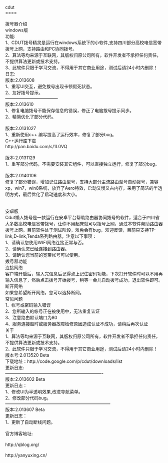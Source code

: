 <p>
	cdut<br />
====<br />
<br />
拨号器介绍&nbsp;<br />
windows版<br />
功能:<br />
1、CDUT拨号精灵是运行在windows系统下的小软件,支持四川部分高校电信宽带拨号上网，支持路由和PC协同拨号。<br />
2、算法等均来源于互联网，其版权归原公司所有，软件开发者不承担任何责任，不提供算法更新或技术支持。<br />
3、此软件只限于学习交流，不得用于其它商业用途，测试后请24小时内删除！<br />
日志:<br />
版本:2.013608<br />
1、重写UI交互，避免拨号出现卡顿假死状态。<br />
2、友好拨号提示。<br />
————————————<br />
版本:2.013610<br />
1、修复电脑拨号不能保存信息的错误，修正了电脑拨号提示同步。<br />
2、精简优化了部分代码。<br />
&nbsp;<br />
版本:2.0131027<br />
1、重新使用c++ 编写提高了运行效率，修复了部分bug。<br />
C++运行库下载<br />
http://pan.baidu.com/s/1L0VQ<br />
&nbsp;<br />
版本:2.0131129<br />
1、重写部分代码，不需要安装其它组件，可以直接独立运行，修复了部分bug。<br />
&nbsp;<br />
版本:2.0140106<br />
修复了部分错误，增加记住路由型号，支持大部分主流路由型号自动拨号，兼容xp，win7，win8系统，放弃了Aero特效，启动又慢又占内存，采用了简洁的半透明方式，最后优化了启动速度和大小。<br />
<br />
<br />
安卓版<br />
Cdut懒人拨号是一款运行在安卓平台帮助路由器协同拨号的软件，适合于四川省大多数高校电信宽带拨号，让你不用起床就可以拨号上网，通过本软件帮助路由器拨号上网。目前软件处于测试阶段，难免会有bug，欢迎反馈，目前只支持TP-link,D-link,Tenda系列路由器。注意以下事项：<br />
1、请确认您使用WIFI网络连接正常与否。<br />
2、请确认您已经连接到路由器。<br />
3、请确认您当前的宽带帐号可以使用。<br />
拨号器功能<br />
连接网络<br />
客户端开启后，输入完信息后记得点上记住密码功能，下次打开软件时可以不用再输入信息了，然后点击拨号开始拨号，稍等一会儿自动拨号成功，退出软件即可。<br />
断开网络<br />
如果您希望断开网络，您可以选择断网。<br />
常见问题<br />
1、帐号或密码输入错误<br />
2、您所输入的帐号正在被使用中，无法重复认证<br />
3、注意路由默认端口为80<br />
4、服务连接超时或服务器故障检修原因造成认证不成功，请稍后再次认证<br />
关于<br />
1、算法等均来源于互联网，其版权归原公司所有，软件开发者不承担任何责任，不提供算法更新或技术支持。<br />
2、此软件只限于学习交流，不得用于其它商业用途，测试后请24小时内删除！<br />
版本号:2.013520 Beta<br />
下载地址：http://code.google.com/p/cdut/downloads/list<br />
更新日志:<br />
——————————————————————-<br />
版本:2.013602 Beta<br />
更新日志：&nbsp;<br />
1、修改UI为半透明效果,改进导航菜单。&nbsp;<br />
2、修改部分代码bug。<br />
————————————————————————<br />
版本:2.013607 Beta<br />
更新日志：&nbsp;<br />
1、更新了自动断线问题。<br />
<br />
官方博客地址:<br />
<br />
http://qblog.org/&nbsp;<br />
<br />
http://yanyuxing.cn/<br />
<br />
</p>
